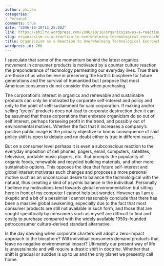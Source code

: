 ```yaml
---
author: philrw
categories:
- Personal
comments: true
date: "2006-10-10T12:28:00Z"
link: https://philrw.wordpress.com/2006/10/10/organicsism-as-a-reaction-to-overwhelming-technological-encroachment/
slug: organicsism-as-a-reaction-to-overwhelming-technological-encroachment
title: Organicsism as a Reaction to Overwhelming Technological Encroachment
wordpress_id: 266
---
```


I speculate that some of the momentum behind the latest organics movement in consumer products is motivated by a counter culture reaction the preponderance of technology permeating our everyday lives. True there are those of us who believe in preserving the Earth’s biosphere for future generations and the survival of humankind but I propose that
most American consumers do not consider this when purchasing.

The corporation’s interest in organics and renewable and sustainable products can only be motivated by corporate self-interest and policy and only to the point of self-sustainment for said corporation. If making and/or selling “green” products does not lead to corporate destruction then it can be assumed that those corporations that embrace organicism do so out of self interest, perhaps forseeing profit in the trend, and possibly out of environmental motives. Whether the fact that it increases a company’s positive public image is the primary objective or bonus consequence of said policy shift is open to debate and no doubt either is true in different cases.

But on a consumer level perhaps it is even a subconscious reaction to the everyday imposition of cell phones, pagers, email, computers, satellites, television, portable music players, etc. that prompts the popularity of organic foods, renewable and recycled building materials, and other more sustainable options. This opposes the idea that future self-interest and global interest motivates such changes and proposes a more personal motive such as an unconscious desire to balance the technoloigical with the natural, thus creating a kind of psychic balance in the individual. Personally I believe my motivations tend towards global environmentalism but sitting here in front of my computer I cannot help but wonder. However as I am a skeptic and a bit of a pessimist I cannot reasonably conclude that there has been a massive global awakening, especially due to the fact that most consumer products are still not available in such form, and those that are sought specifically by consumers such as myself are difficult to find and costly to purchase compared with the widely available 1950s-founded petroconsumer culture-derived standard alternative.

Is the day dawning when corporate charters will adopt a zero-impact approach to the biosphere? Will individual consumers demand products that leave no negative environmental impact? Ultimately our present way of life is unsustainable and will require a drastic shift in doctrine. Whether that shift is gradual or sudden is up to us and the only planet we presently call home.